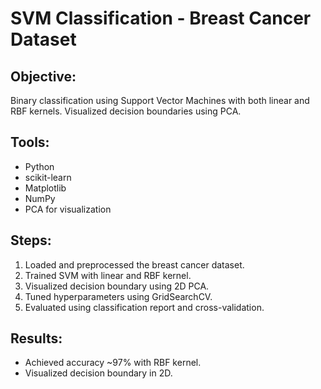 # SVM Classification - Breast Cancer Dataset

## Objective:
Binary classification using Support Vector Machines with both linear and RBF kernels. Visualized decision boundaries using PCA.

## Tools:
- Python
- scikit-learn
- Matplotlib
- NumPy
- PCA for visualization

## Steps:
1. Loaded and preprocessed the breast cancer dataset.
2. Trained SVM with linear and RBF kernel.
3. Visualized decision boundary using 2D PCA.
4. Tuned hyperparameters using GridSearchCV.
5. Evaluated using classification report and cross-validation.

## Results:
- Achieved accuracy ~97% with RBF kernel.
- Visualized decision boundary in 2D.
